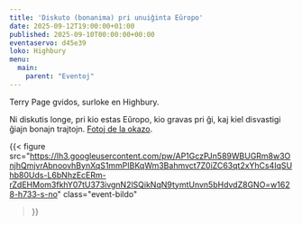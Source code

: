 ```yaml
---
title: 'Diskuto (bonanima) pri unuiĝinta Eŭropo'
date: 2025-09-12T19:00:00+01:00
published: 2025-09-10T00:00:00+00:00
eventaservo: d45e39
loko: Highbury
menu:
  main:
    parent: "Eventoj"
---
```


Terry Page gvidos, surloke en Highbury.

<!--more-->

Ni diskutis longe, pri kio estas Eŭropo, kio gravas pri ĝi, kaj kiel disvastigi ĝiajn bonajn trajtojn. [Fotoj de la okazo](https://photos.app.goo.gl/fVCrMpAgJogDuNp89).

{{< figure
  src="https://lh3.googleusercontent.com/pw/AP1GczPJn589WBUGRm8w3OnjhQmjvrAbnoovhBynXqS1mmPIBKqWm3Bahmvct7Z0iZC63qt2xYhCs4IqSUhb80Uds-L6bNhzEcERm-rZdEHMom3fkhY07tU373ivgnN2lSQikNqN9tymtUnvn5bHdvdZ8GNO=w1628-h733-s-no"
  class="event-bildo"
>}}
